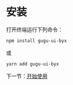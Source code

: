 # 安装

打开终端运行下列命令：

```bash
npm install gugu-ui-byx
```

或

```bash
yarn add gugu-ui-byx
```

下一节：[开始使用](#/doc/get-started)